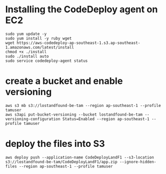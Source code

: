 
# Installing the CodeDeploy agent on EC2
```
sudo yum update -y
sudo yum install -y ruby wget
wget https://aws-codedeploy-ap-southeast-1.s3.ap-southeast-1.amazonaws.com/latest/install
chmod +x ./install
sudo ./install auto
sudo service codedeploy-agent status
```


# create a bucket and enable versioning
```
aws s3 mb s3://lostandfound-be-tam --region ap-southeast-1 --profile tamuser
aws s3api put-bucket-versioning --bucket lostandfound-be-tam --versioning-configuration Status=Enabled --region ap-southeast-1 --profile tamuser
```

# deploy the files into S3
```
aws deploy push --application-name CodeDeployLandF1 --s3-location s3://lostandfound-be-tam/CodeDeployLandF1/app.zip --ignore-hidden-files --region ap-southeast-1 --profile tamuser
```